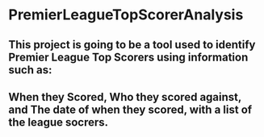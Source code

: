 # PremierLeagueTopScorerAnalysis
## This project is going to be a tool used to identify Premier League Top Scorers using information such as:
## When they Scored, Who they scored against, and The date of when they scored, with a list of the league socrers.
